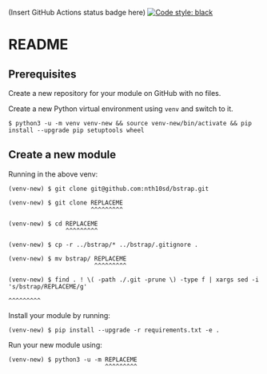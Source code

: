 (Insert GitHub Actions status badge here)
[![Code style: black](https://img.shields.io/badge/code%20style-black-000000.svg)](https://github.com/psf/black)

# README

## Prerequisites
Create a new repository for your module on GitHub with no files.

Create a new Python virtual environment using `venv` and switch to it.

```
$ python3 -u -m venv venv-new && source venv-new/bin/activate && pip install --upgrade pip setuptools wheel
```

## Create a new module

Running in the above venv:

```
(venv-new) $ git clone git@github.com:nth10sd/bstrap.git

(venv-new) $ git clone REPLACEME
                       ^^^^^^^^^

(venv-new) $ cd REPLACEME
                ^^^^^^^^^

(venv-new) $ cp -r ../bstrap/* ../bstrap/.gitignore .

(venv-new) $ mv bstrap/ REPLACEME
                        ^^^^^^^^^

(venv-new) $ find . ! \( -path ./.git -prune \) -type f | xargs sed -i 's/bstrap/REPLACEME/g'
                                                                                 ^^^^^^^^^
```

Install your module by running:

```
(venv-new) $ pip install --upgrade -r requirements.txt -e .
```

Run your new module using:

```
(venv-new) $ python3 -u -m REPLACEME
                           ^^^^^^^^^
```
